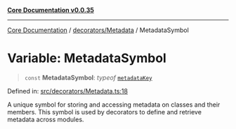 [**Core Documentation v0.0.35**](../../../README.md)

***

[Core Documentation](../../../modules.md) / [decorators/Metadata](../README.md) / MetadataSymbol

# Variable: MetadataSymbol

> `const` **MetadataSymbol**: *typeof* [`metadataKey`](metadataKey.md)

Defined in: [src/decorators/Metadata.ts:18](https://github.com/stonemjs/core/blob/c9d95b58ccfb8efcaba0bed7bbf19084836cc28d/src/decorators/Metadata.ts#L18)

A unique symbol for storing and accessing metadata on classes and their members.
This symbol is used by decorators to define and retrieve metadata across modules.
